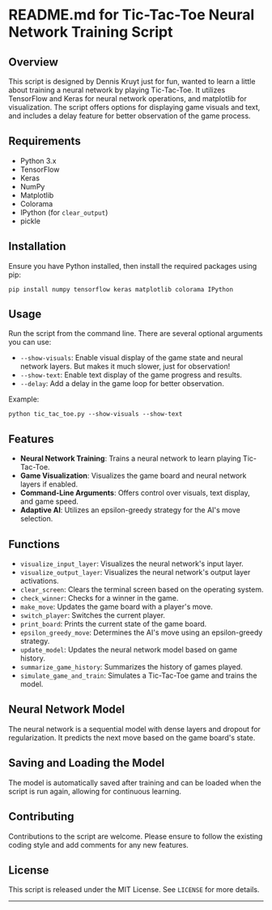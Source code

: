 # README.md for Tic-Tac-Toe Neural Network Training Script

## Overview
This script is designed by Dennis Kruyt just for fun, wanted to learn a little about training a neural network by playing Tic-Tac-Toe. It utilizes TensorFlow and Keras for neural network operations, and matplotlib for visualization. The script offers options for displaying game visuals and text, and includes a delay feature for better observation of the game process.

## Requirements
- Python 3.x
- TensorFlow
- Keras
- NumPy
- Matplotlib
- Colorama
- IPython (for `clear_output`)
- pickle

## Installation
Ensure you have Python installed, then install the required packages using pip:
```
pip install numpy tensorflow keras matplotlib colorama IPython
```

## Usage
Run the script from the command line. There are several optional arguments you can use:
- `--show-visuals`: Enable visual display of the game state and neural network layers. But makes it much slower, just for observation!
- `--show-text`: Enable text display of the game progress and results.
- `--delay`: Add a delay in the game loop for better observation.

Example:
```
python tic_tac_toe.py --show-visuals --show-text
```

## Features
- **Neural Network Training**: Trains a neural network to learn playing Tic-Tac-Toe.
- **Game Visualization**: Visualizes the game board and neural network layers if enabled.
- **Command-Line Arguments**: Offers control over visuals, text display, and game speed.
- **Adaptive AI**: Utilizes an epsilon-greedy strategy for the AI's move selection.

## Functions
- `visualize_input_layer`: Visualizes the neural network's input layer.
- `visualize_output_layer`: Visualizes the neural network's output layer activations.
- `clear_screen`: Clears the terminal screen based on the operating system.
- `check_winner`: Checks for a winner in the game.
- `make_move`: Updates the game board with a player's move.
- `switch_player`: Switches the current player.
- `print_board`: Prints the current state of the game board.
- `epsilon_greedy_move`: Determines the AI's move using an epsilon-greedy strategy.
- `update_model`: Updates the neural network model based on game history.
- `summarize_game_history`: Summarizes the history of games played.
- `simulate_game_and_train`: Simulates a Tic-Tac-Toe game and trains the model.

## Neural Network Model
The neural network is a sequential model with dense layers and dropout for regularization. It predicts the next move based on the game board's state.

## Saving and Loading the Model
The model is automatically saved after training and can be loaded when the script is run again, allowing for continuous learning.

## Contributing
Contributions to the script are welcome. Please ensure to follow the existing coding style and add comments for any new features.

## License
This script is released under the MIT License. See `LICENSE` for more details.

---

